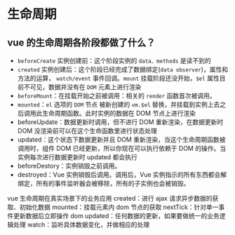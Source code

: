 # 生命周期

## vue 的生命周期各阶段都做了什么？

- `beforeCreate` 实例创建前：这个阶段实例的 `data、methods` 是读不到的
- `created` 实例创建后：这个阶段已经完成了数据绑定(`data observer`)，属性和方法的运算， `watch/event` 事件回调。`mount` 挂载阶段还没开始，`$el` 属性目前不可见，数据并没有在 `DOM` 元素上进行渲染
- `beforeMount`：在挂载开始之前被调用：相关的 `render` 函数首次被调用。
- `mounted`：`el` 选项的 `DOM` 节点 被新创建的 `vm.$el` 替换，并挂载到实例上去之后调用此生命周期函数。此时实例的数据在 DOM 节点上进行渲染
- beforeUpdate：数据更新时调用，但不进行 DOM 重新渲染，在数据更新时 DOM 没渲染前可以在这个生命函数里进行状态处理
- updated：这个状态下数据更新并且 DOM 重新渲染，当这个生命周期函数被调用时，组件 DOM 已经更新，所以你现在可以执行依赖于 DOM 的操作。当实例每次进行数据更新时 updated 都会执行
- beforeDestory：实例销毁之前调用。
- destroyed：Vue 实例销毁后调用。调用后，Vue 实例指示的所有东西都会解绑定，所有的事件监听器会被移除，所有的子实例也会被销毁。

vue 生命周期在真实场景下的业务应用
created：进行 ajax 请求异步数据的获取、初始化数据
mounted：挂载元素内 dom 节点的获取
nextTick：针对单一事件更新数据后立即操作 dom
updated：任何数据的更新，如果要做统一的业务逻辑处理
watch：监听具体数据变化，并做相应的处理
